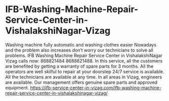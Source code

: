# IFB-Washing-Machine-Repair-Service-Center-in-VishalakshiNagar-Vizag
  Washing machine fully automatic and washing clothes easier Nowadays and the problem also increases don’t worry our technicians to solve all problems. IFB Washing Machine Repair Service Center in VishalakshiNagar Vizag calls now: 868821484 8688821488.  In this service, all the customers are benefited by getting a warranty of spare parts for 3 months. All the operators are well skilful to repair at your doorstep 24/7 service is available. All the technicians are available at any time. In all areas in Vizag, engineers are available. Our management offers genuine spare parts and approved equipment. https://ifb-service-center-in-vizag.com/ifb-washing-machine-repair-service-center-in-vishalakshinagar-vizag/
